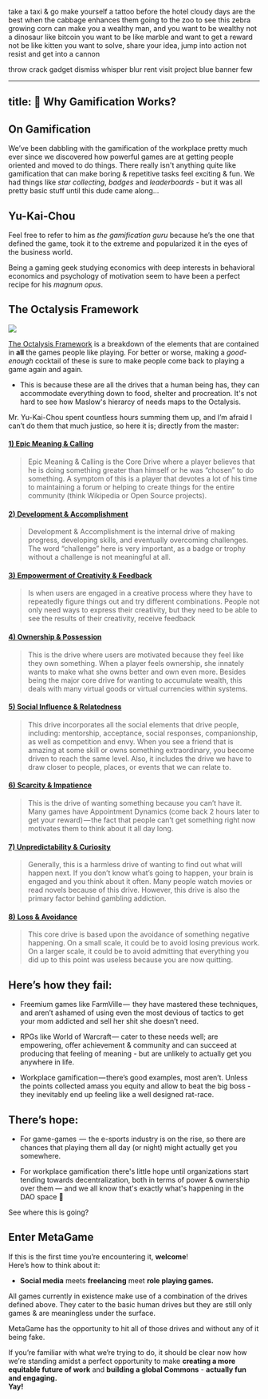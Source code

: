 ﻿take a taxi & go make yourself a tattoo before the hotel
cloudy days are the best when the cabbage enhances them
going to the zoo to see this zebra
growing corn can make you a wealthy man, and you want to be wealthy
not a dinosaur like bitcoin
you want to be like marble
and want to get a reward
not be like kitten
you want to solve, share your idea, jump into action
not resist and get into a cannon


throw crack gadget dismiss whisper blur rent visit project blue banner few 



---
title: 🌱 Why Gamification Works?
---

## On Gamification

We’ve been dabbling with the gamification of the workplace pretty much ever since we discovered how powerful games are at getting people oriented and moved to do things.
There really isn't anything quite like gamification that can make boring & repetitive tasks feel exciting & fun.
We had things like _star collecting_, _badges_ and _leaderboards_ - but it was all pretty basic stuff until this dude came along…

## Yu-Kai-Chou

Feel free to refer to him as _the gamification guru_ because he’s the one that defined the game, took it to the extreme and popularized it in the eyes of the business world.

Being a gaming geek studying economics with deep interests in behavioral economics and psychology of motivation seem to have been a perfect recipe for his _magnum opus_.

## The Octalysis Framework

[![](https://cdn.substack.com/image/fetch/w_1456,c_limit,f_auto,q_auto:good,fl_progressive:steep/https%3A%2F%2Fbucketeer-e05bbc84-baa3-437e-9518-adb32be77984.s3.amazonaws.com%2Fpublic%2Fimages%2Fc80469fe-1c20-4320-a24a-1ebcf0b294f4_418x412.png)](https://cdn.substack.com/image/fetch/c_limit,f_auto,q_auto:good,fl_progressive:steep/https%3A%2F%2Fbucketeer-e05bbc84-baa3-437e-9518-adb32be77984.s3.amazonaws.com%2Fpublic%2Fimages%2Fc80469fe-1c20-4320-a24a-1ebcf0b294f4_418x412.png)

[The Octalysis Framework](https://yukaichou.com/gamification-examples/octalysis-complete-gamification-framework/) is a breakdown of the elements that are contained in **all** the games people like playing. For better or worse, making a _good-enough_ cocktail of these is sure to make people come back to playing a game again and again.

-   This is because these are all the drives that a human being has, they can accommodate everything down to food, shelter and procreation. It's not hard to see how Maslow's hierarcy of needs maps to the Octalysis.

Mr. Yu-Kai-Chou spent countless hours summing them up, and I’m afraid I can’t do them that much justice, so here it is; directly from the master:

#### [1) Epic Meaning & Calling](https://yukaichou.com/gamification-study/8-core-drives-gamification-1-epic-meaning-calling/)

> Epic Meaning & Calling is the Core Drive where a player believes that he is doing something greater than himself or he was “chosen” to do something. A symptom of this is a player that devotes a lot of his time to maintaining a forum or helping to create things for the entire community (think Wikipedia or Open Source projects).

#### [2) Development & Accomplishment](https://yukaichou.com/gamification-study/8-core-drives-gamification-2-development-accomplishment/)

> Development & Accomplishment is the internal drive of making progress, developing skills, and eventually overcoming challenges. The word “challenge” here is very important, as a badge or trophy without a challenge is not meaningful at all.

#### [3) Empowerment of Creativity & Feedback](https://yukaichou.com/gamification-study/8-core-drives-gamification-3-empowerment-creativity-feedback/)

> Is when users are engaged in a creative process where they have to repeatedly figure things out and try different combinations. People not only need ways to express their creativity, but they need to be able to see the results of their creativity, receive feedback

#### [4) Ownership & Possession](https://yukaichou.com/gamification-study/8-core-drives-gamification-4-ownership-possession/)

> This is the drive where users are motivated because they feel like they own something. When a player feels ownership, she innately wants to make what she owns better and own even more. Besides being the major core drive for wanting to accumulate wealth, this deals with many virtual goods or virtual currencies within systems.

#### [5) Social Influence & Relatedness](https://yukaichou.com/gamification-study/8-core-drives-of-gamification-5-social-pressure-and-envy/)

> This drive incorporates all the social elements that drive people, including: mentorship, acceptance, social responses, companionship, as well as competition and envy. When you see a friend that is amazing at some skill or owns something extraordinary, you become driven to reach the same level. Also, it includes the drive we have to draw closer to people, places, or events that we can relate to.

#### [6) Scarcity & Impatience](https://yukaichou.com/gamification-study/8-core-drives-gamification-6-scarcity-impatience/)

> This is the drive of wanting something because you can’t have it. Many games have Appointment Dynamics (come back 2 hours later to get your reward) — the fact that people can’t get something right now motivates them to think about it all day long.

#### [7) Unpredictability & Curiosity](https://yukaichou.com/gamification-study/the-8-core-drives-of-gamification-7-unpredictability/)

> Generally, this is a harmless drive of wanting to find out what will happen next. If you don’t know what’s going to happen, your brain is engaged and you think about it often. Many people watch movies or read novels because of this drive. However, this drive is also the primary factor behind gambling addiction.

#### [8) Loss & Avoidance](https://yukaichou.com/gamification-study/8-loss-and-avoidance/)

> This core drive is based upon the avoidance of something negative happening. On a small scale, it could be to avoid losing previous work. On a larger scale, it could be to avoid admitting that everything you did up to this point was useless because you are now quitting.

## **Here’s how they fail:**

-   Freemium games like FarmVille —  they have mastered these techniques, and aren’t ashamed of using even the most devious of tactics to get your mom addicted and sell her shit she doesn’t need.
    
-   RPGs like World of Warcraft — cater to these needs well; are empowering, offer achievement & community and can succeed at producing that feeling of meaning - but are unlikely to actually get you anywhere in life.
    
-   Workplace gamification — there’s good examples, most aren’t. Unless the points collected amass you equity and allow to beat the big boss - they inevitably end up feeling like a well designed rat-race.

## **There’s hope:**

-   For game-games  —  the e-sports industry is on the rise, so there are chances that playing them all day (or night) might actually get you somewhere.
    
-   For workplace gamification  there's little hope until organizations start tending towards decentralization, both in terms of power & ownership over them  — and we all know that's exactly what's happening in the DAO space 👀 

See where this is going?

## Enter MetaGame

If this is the first time you’re encountering it, **welcome**!  
Here’s how to think about it:

-   **Social media** meets **freelancing** meet **role playing games.**

All games currently in existence make use of a combination of the drives defined above. They cater to the basic human drives but they are still only games & are meaningless under the surface.

MetaGame has the opportunity to hit all of those drives and without any of it being fake.

If you’re familiar with what we’re trying to do, it should be clear now how we’re standing amidst a perfect opportunity to make **creating a more equitable future of work** and **building a global Commons** - **actually fun and engaging.  
Yay!**
